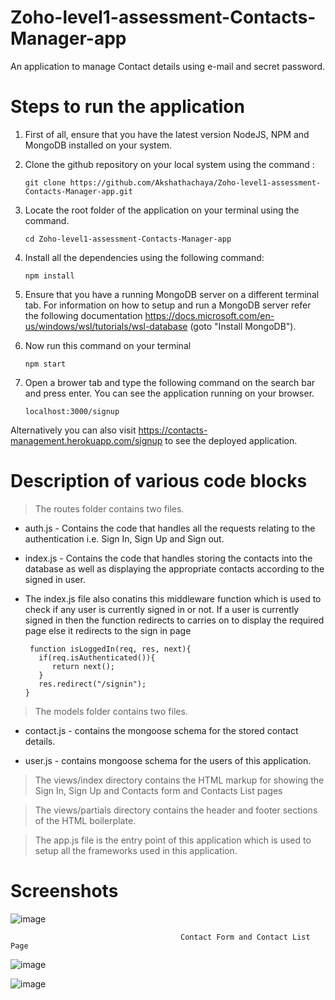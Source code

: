 # Zoho-level1-assessment-Contacts-Manager-app
An application  to manage  Contact details using e-mail and secret password.
# Steps to run the application
1. First of all, ensure that you have the latest version NodeJS, NPM and MongoDB installed on your system.

2. Clone the github repository on your local system using the command :

       git clone https://github.com/Akshathachaya/Zoho-level1-assessment-Contacts-Manager-app.git

3. Locate the root folder of the application on your terminal using the command.
        
       cd Zoho-level1-assessment-Contacts-Manager-app

4. Install all the dependencies using the following command:
       
       npm install

5. Ensure that you have a running MongoDB server on a different terminal tab. For information
   on how to setup and run a MongoDB server refer the 
   following documentation https://docs.microsoft.com/en-us/windows/wsl/tutorials/wsl-database (goto "Install MongoDB").

6. Now run this command on your terminal

       npm start 

7. Open a brower tab and type the following command on the search bar and press enter.
  You can see the application running on your browser.
       
       localhost:3000/signup 

 Alternatively you can also visit https://contacts-management.herokuapp.com/signup to see the deployed application.

# Description of various code blocks
 > The routes folder contains two files.

* auth.js - Contains the code that handles all the requests relating to the authentication i.e. Sign In, Sign Up and Sign out.

* index.js - Contains the code that handles storing the contacts into the database as well as displaying the appropriate contacts according to the signed in user.

* The index.js file also conatins this middleware function which is used to check if any user is currently signed in or not. If a user is currently signed in then the function redirects to carries on to display the required page else it redirects to the sign in page

       
       function isLoggedIn(req, res, next){
         if(req.isAuthenticated()){
            return next();
         }
         res.redirect("/signin");
      } 
> The models folder contains two files.

* contact.js - contains the mongoose schema for the stored contact details.

* user.js - contains mongoose schema for the users of this application.

> The views/index directory contains the HTML markup for showing the Sign In, Sign Up and Contacts form and Contacts List pages

> The views/partials directory contains the header and footer sections of the HTML boilerplate.

> The app.js file is the entry point of this application which is used to setup all the frameworks used in this application.

# Screenshots
![image](https://user-images.githubusercontent.com/90977508/158030644-9d67a216-1b46-4435-9cdc-3edaf3c11d3d.png)

                                          Contact Form and Contact List Page


![image](https://user-images.githubusercontent.com/90977508/158030721-0f64ae45-5339-4488-b3d2-0981fa1e82cc.png)
                                                    
![image](https://user-images.githubusercontent.com/90977508/158030813-81beaf1a-f2fb-4349-9d1a-2b26bc8fcf92.png)
                                          
                                           
